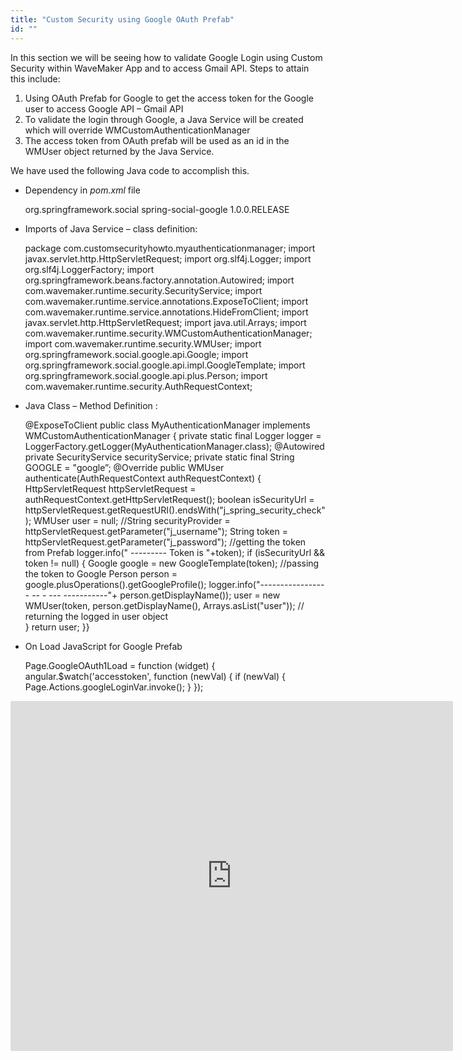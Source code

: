 ```yaml
---
title: "Custom Security using Google OAuth Prefab"
id: ""
---
```


In this section we will be seeing how to validate Google Login using Custom Security within WaveMaker App and to access Gmail API. Steps to attain this include:

1. Using OAuth Prefab for Google to get the access token for the Google user to access Google API – Gmail API
2. To validate the login through Google, a Java Service will be created which will override WMCustomAuthenticationManager
3. The access token from OAuth prefab will be used as an id in the WMUser object returned by the Java Service.

We have used the following Java code to accomplish this.

- Dependency in _pom.xml_ file
    
    <dependency>
                <groupId>org.springframework.social</groupId>
                <artifactId>spring-social-google</artifactId>
                <version>1.0.0.RELEASE</version>
    </dependency>
    
- Imports of Java Service – class definition:
    
    package com.customsecurityhowto.myauthenticationmanager;
    import javax.servlet.http.HttpServletRequest;
    import org.slf4j.Logger;
    import org.slf4j.LoggerFactory;
    import org.springframework.beans.factory.annotation.Autowired;
    import com.wavemaker.runtime.security.SecurityService;
    import com.wavemaker.runtime.service.annotations.ExposeToClient;
    import com.wavemaker.runtime.service.annotations.HideFromClient;
    import javax.servlet.http.HttpServletRequest;
    import java.util.Arrays;
    import com.wavemaker.runtime.security.WMCustomAuthenticationManager;
    import com.wavemaker.runtime.security.WMUser;
    import org.springframework.social.google.api.Google;
    import org.springframework.social.google.api.impl.GoogleTemplate;
    import org.springframework.social.google.api.plus.Person;
    import com.wavemaker.runtime.security.AuthRequestContext;
    
- Java Class – Method Definition :
    
    @ExposeToClient
    public class MyAuthenticationManager implements WMCustomAuthenticationManager {
        private static final Logger logger = LoggerFactory.getLogger(MyAuthenticationManager.class);
        @Autowired
          private SecurityService securityService;
          private static final String GOOGLE = "google”;
        @Override
         public WMUser authenticate(AuthRequestContext authRequestContext) {
            HttpServletRequest httpServletRequest = authRequestContext.getHttpServletRequest();
            boolean isSecurityUrl = httpServletRequest.getRequestURI().endsWith("j_spring_security_check");
            WMUser user = null;
            //String securityProvider = httpServletRequest.getParameter("j_username");
            String token = httpServletRequest.getParameter("j_password"); //getting the token from Prefab
            logger.info(" --------- Token is "+token);
            if (isSecurityUrl && token != null) {
                   Google google = new GoogleTemplate(token); //passing the token to Google
                   Person person = google.plusOperations().getGoogleProfile();
                   logger.info("----------------- -- - --- -----------"+ person.getDisplayName());
                   user = new WMUser(token, person.getDisplayName(), Arrays.asList("user")); // returning the logged in user object    
            }
            return user;
        }}
    
- On Load JavaScript for Google Prefab
    
    Page.GoogleOAuth1Load = function (widget) {
        angular.$watch('accesstoken', function (newVal) {
            if (newVal) {
                Page.Actions.googleLoginVar.invoke();
            }
        });
    

<iframe src="https://docs.google.com/presentation/d/e/2PACX-1vTo_CJ89BLzR9PRTdaB-ezz595YdJ6eswAl1_b5l2ZyFDJUC1AhJjf9AMypd62cdg4M-XQGe7dbP7O7/embed?start=false&amp;loop=false&amp;delayms=3000" frameborder="0" width="708" height="560" allowfullscreen="true" mozallowfullscreen="true" webkitallowfullscreen="true"></iframe>
